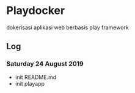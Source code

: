 # Playdocker

dokerisasi aplikasi web berbasis play framework

## Log

### Saturday 24 August 2019 
* init README.md
* init playapp

